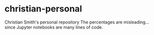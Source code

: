 # christian-personal
Christian Smith's personal repository
The percentages are misleading... since Jupyter notebooks are many lines of code.
